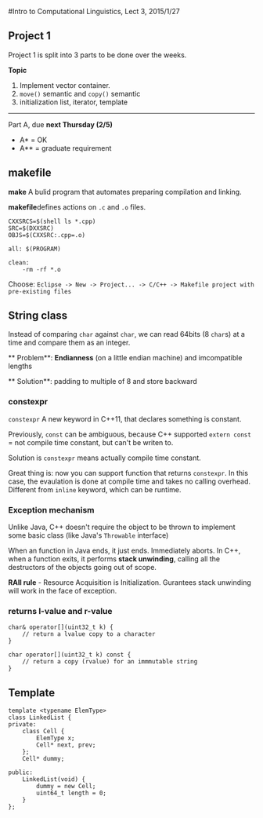#Intro to Computational Linguistics, Lect 3, 2015/1/27

## Project 1
Project 1 is split into 3 parts to be done over the weeks.

**Topic**

1. Implement vector container.
2. `move()` semantic and `copy()` semantic
3. initialization list, iterator, template

---
Part A, due **next Thursday (2/5)**
- A* = OK
- A\** = graduate requirement

## makefile
**make** A bulid program that automates preparing compilation and linking.

**makefile**defines actions on `.c` and `.o` files.

```
CXXSRCS=$(shell ls *.cpp)
SRC=$(DXXSRC)
OBJS=$(CXXSRC:.cpp=.o)

all: $(PROGRAM)

clean:
	-rm -rf *.o
```

Choose: `Eclipse -> New -> Project... -> C/C++ -> Makefile project with pre-existing files`

## String class

Instead of comparing `char` against `char`, we can read 64bits (8 `char`s) at a time and compare them as an integer.

** Problem**: **Endianness** (on a little endian machine) and imcompatible lengths

** Solution**: padding to multiple of 8 and store backward

### constexpr
`constexpr` A new keyword in C++11, that declares something is constant. 

Previously, `const` can be ambiguous, because C++ supported `extern const` = not compile time constant, but can't be writen to.

Solution is `constexpr` means actually compile time constant.

Great thing is: now you can support function that returns `constexpr`. In this case, the evaulation is done at compile time and takes no calling overhead. Different from `inline` keyword, which can be runtime.

### Exception mechanism
Unlike Java, C++ doesn't require the object to be thrown to implement some basic class (like Java's `Throwable` interface)

When an function in Java ends, it just ends. Immediately aborts. In C++, when a function exits, it performs **stack unwinding**, calling all the destructors of the objects going out of scope.

**RAII rule** - Resource Acquisition is Initialization. Gurantees stack unwinding will work in the face of exception.

### returns l-value and r-value

```
char& operator[](uint32_t k) {
	// return a lvalue copy to a character
}

char operator[](uint32_t k) const {
	// return a copy (rvalue) for an immmutable string
}
```

## Template

```
template <typename ElemType>
class LinkedList {
private:
	class Cell {
    	ElemType x;
		Cell* next, prev;
    };
    Cell* dummy;

public:
    LinkedList(void) {
    	dummy = new Cell;
		uint64_t length = 0;
    }
};
```
